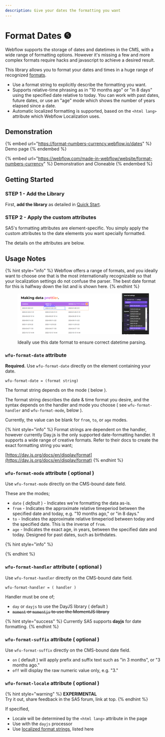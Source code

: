 ```yaml
---
description: Give your dates the formatting you want
---
```


# Format Dates ❺

Webflow supports the storage of dates and datetimes in the CMS, with a wide range of formatting options. However it's missing a few and more complex formats require hacks and javascript to achieve a desired result.&#x20;

This library allows you to format your dates and times in a huge range of recognized [formats](https://momentjs.com/docs/#/displaying/format/). &#x20;

* Use a format string to explicitly describe the formatting you want.&#x20;
* Supports relative-time phrasing as in "10 months ago" or "in 8 days" using the specified date relative to today.  You can work with past dates, future dates, or use an "age" mode which shows the number of years elapsed since a date.&#x20;
* Automatic localized formatting is supported, based on the `<html lang>` attribute which Webflow Localization uses.&#x20;

## Demonstration <a href="#usage-notes" id="usage-notes"></a>

{% embed url="https://format-numbers-currency.webflow.io/dates" %}
Demo page
{% endembed %}

{% embed url="https://webflow.com/made-in-webflow/website/format-numbers-currency" %}
Demonstration and Cloneable
{% endembed %}

## Getting Started <a href="#getting-started-nocode" id="getting-started-nocode"></a>

### STEP 1 - Add the Library <a href="#step-1---add-the-library" id="step-1---add-the-library"></a>

First, **add the library** as detailed in [Quick Start](../quick-start.md).

### STEP 2 - Apply the custom attributes <a href="#step-2---apply-the-custom-attributes-to-the-elements-you-want-to-affect" id="step-2---apply-the-custom-attributes-to-the-elements-you-want-to-affect"></a>

SA5's formatting attributes are element-specific.  You simply apply the custom attributes to the date elements you want specially formatted.&#x20;

The details on the attributes are below.&#x20;

## Usage Notes <a href="#usage-notes" id="usage-notes"></a>

{% hint style="info" %}
Webflow offers a range of formats, and you ideally want to choose one that is the most internationally recognizable so that your localization settings do not confuse the parser. The best date format for this is halfway down the list and is shown here.&#x20;
{% endhint %}

<figure><img src="../../.gitbook/assets/image (36).png" alt=""><figcaption><p>Ideally use this date format to ensure correct datetime parsing. </p></figcaption></figure>

### `wfu-format-date` attribute <a href="#wfu-format-attribute" id="wfu-format-attribute"></a>

**Required.**  Use `wfu-format-date` directly on the element containing your date.

```
wfu-format-date = (format string)
```

The format string depends on the mode ( below ). &#x20;

The format string describes the date & time format you desire, and the syntax depends on the handler and mode you choose ( see `wfu-format-handler` and `wfu-format-mode`, below ).&#x20;

Currently, the value can be blank for `from`, `to`, or `age` modes.&#x20;

{% hint style="info" %}
Format strings are dependent on the handler, however currently Day.js is the only supported date-formatting handler.  It supports a wide range of creative formats. Refer to their docs to create the exact formatting string you want;&#x20;

[https://day.js.org/docs/en/display/format](https://day.js.org/docs/en/display/format)
{% endhint %}

### `wfu-format-mode` attribute ( optional ) <a href="#getting-started-nocode" id="getting-started-nocode"></a>

Use `wfu-format-mode` directly on the CMS-bound date field.

These are the modes;

* `date` ( _default_ ) - Indicates we're formatting the data as-is.&#x20;
* `from` -  Indicates the approximate relative timeperiod between the specified date and today, e.g. "10 months ago," or "in 8 days."
* `to` - Indicates the approximate relative timeperiod between today and the specified date. This is the inverse of `from`.&#x20;
* `age` - Indicates the exact age, in years, between the specified date and today. Designed for past dates, such as birthdates.&#x20;

{% hint style="info" %}

{% endhint %}



### `wfu-format-handler` attribute ( optional )

Use `wfu-format-handler` directly on the CMS-bound date field.

```
wfu-format-handler = ( handler )
```

Handler must be one of;

* `day` or `dayjs` to use the DayJS library ( default )
* ~~`moment` or `momentjs` to use the MomentJS library~~

{% hint style="success" %}
Currently SA5 supports **dayjs** for date formatting.&#x20;
{% endhint %}

### `wfu-format-suffix` attribute ( optional ) <a href="#getting-started-nocode" id="getting-started-nocode"></a>

Use `wfu-format-suffix` directly on the CMS-bound date field. &#x20;

* `on` ( default ) will apply prefix and suffix text such as "in 3 months", or "3 months ago."&#x20;
* `off` will display the raw numeric value only, e.g. "3."&#x20;

### `wfu-format-locale` attribute ( optional )

{% hint style="warning" %}
**EXPERIMENTAL** \
Try it out, share feedback in the SA5 forum, link at top.&#x20;
{% endhint %}

If specified,&#x20;

* Locale will be determined by the `<html lang>` attribute in the page
* Use with the `dayjs` processor&#x20;
* Use [localized format strings](https://day.js.org/docs/en/display/format#localized-formats), listed here&#x20;
